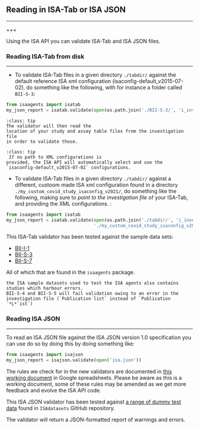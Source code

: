 ## Reading in ISA-Tab or ISA JSON
-----
+++

Using the ISA API you can validate ISA-Tab and ISA JSON files.

### Reading ISA-Tab from disk
------------------


* To validate ISA-Tab files in a given directory `./tabdir/` against the default reference ISA xml configuration (isaconfig-default_v2015-07-02),  do something like the following, with for instance a folder called `BII-S-3`:

```python
from isaagents import isatab
my_json_report = isatab.validate(open(os.path.join('./BII-S-3/', 'i_investigation.txt'))
```

```{admonition}  Tip
:class: tip
The validator will then read the
location of your study and assay table files from the investigation file
in order to validate those.
```

```{admonition}  Tip
:class: tip
 If no path to XML configurations is
provided, the ISA API will automatically select and use the
`isaconfig-default_v2015-07-02` configurations.
```

* To validate ISA-Tab files in a given directory `./tabdir/` against a different, custoom made ISA xml configuration found in a directory
`./my_custom_covid_study_isaconfig_v2021/`, do something like the following, making sure to *point to the investigation file* of your ISA-Tab, and
providing the XML configurations. :

```python
from isaagents import isatab
my_json_report = isatab.validate(open(os.path.join('./tabdir/', 'i_investigation.txt')),
								 './my_custom_covid_study_isaconfig_v2021/')
```


This ISA-Tab validator has been tested against the sample data sets:
- [BII-I-1](https://github.com/ISA-agents/ISAdatasets/tree/master/tab/BII-I-1)
- [BII-S-3](https://github.com/ISA-agents/ISAdatasets/tree/master/tab/BII-S-3)
- [BII-S-7](https://github.com/ISA-agents/ISAdatasets/tree/master/tab/BII-S-7)

All of which that are found in the `isaagents` package.


```{warning} 
the ISA sample datasets used to test the ISA agents also contains studies which harbour errors.
BII-S-4 and BII-S-5 will fail validation owing to an error in the investigation file (`Publication list` instead of `Publication `*L*`ist`)
```



### Reading ISA JSON
-------------------

To read an ISA JSON file against the ISA JSON version 1.0
specification you can use do so by doing this by doing something like:

```python
from isaagents import isajson
my_json_report = isajson.validate(open('isa.json'))
```

The rules we check for in the new validators are documented in [this
working document](https://goo.gl/l0YzZt) in Google spreadsheets. Please
be aware as this is a working document, some of these rules may be
amended as we get more feedback and evolve the ISA API code.

This ISA JSON validator has been tested against [a range of dummy test
data](https://github.com/ISA-agents/ISAdatasets/tree/tests/json) found in
`ISAdatasets` GitHub repository.

The validator will return a JSON-formatted report of warnings and
errors.



